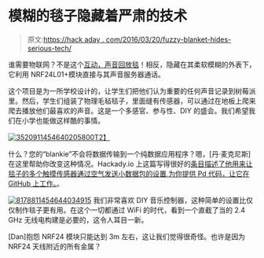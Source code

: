 # 模糊的毯子隐藏着严肃的技术

> 原文:[https://hack aday . com/2016/03/20/fuzzy-blanket-hides-serious-tech/](https://hackaday.com/2016/03/20/fuzzy-blanket-hides-serious-tech/)

谁需要物联网？不是这个[互动，声音回放毯](https://knitglitch.wordpress.com/2015/10/11/blanket/)！相反，隐藏在其柔软模糊的外表下，它利用 NRF24L01+模块直接与其声音服务器通话。

这个项目是为一所学校设计的，让学生们把他们认为重要的任何声音记录到树莓派里。然后，学生们组装了物理毛毡毯子，里面缝有传感器，可以通过在地板上爬来爬去播放他们最喜欢的声音。这是一个多感官、参与性、DIY 的盛会。我们希望我们在小学也能做这样酷的事情。

[![3520911454640205800](../Images/87f4e1913902390cb17db72b3f26c5a5.png)T2】](https://hackaday.com/wp-content/uploads/2016/02/3520911454640205800.png)

什么？您的“blankie”不会将数据传输到一个纯数据应用程序？嗯，[丹·麦克尼斯]在这里帮助你改变这种情况。Hackady.io 上这篇写得很好的[条目描述了他用来让毯子的多个触摸传感器通过空气发送小数据包的设置](https://hackaday.io/project/9130-embedded-puredata-wireless),[为你提供 Pd 代码，让它在 GitHub 上工作。](https://github.com/whiteboarddan/RF24-puredata)。

[![8178811454644034915](../Images/046639082367334afeca3e6cf61e5189.png)](https://hackaday.com/wp-content/uploads/2016/02/8178811454644034915.png) 我们非常喜欢 DIY 音乐控制器，这种简单的设置比仅仅制作毯子更有用。在这个一切都通过 WiFi 的时代，看到一个直截了当的 2.4 GHz 无线电构建是必要的，这令人耳目一新。

[Dan]抱怨 NRF24 模块只能达到 3m 左右，这让我们觉得很奇怪。也许是因为 NRF24 天线附近的所有金属？